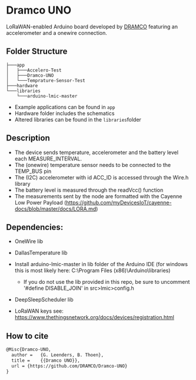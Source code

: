 # Dramco UNO

LoRaWAN-enabled Arduino board developed by [DRAMCO](www.dramco.be) featuring an accelerometer and a onewire connection.

## Folder Structure

```
├───app
│   ├───Accelero-Test
│   ├───Dramco-UNO
│   └───Temprature-Sensor-Test
├───hardware
└───libraries
    └───arduino-lmic-master
```

- Example applications can be found in `app`
- Hardware folder includes the schematics 
- Altered libraries can be found in the `libraries`folder

## Description

- The device sends temperature, accelerometer and the battery level each MEASURE_INTERVAL.
- The (onewire) temperature sensor needs to be connected to the TEMP_BUS pin
- The (I2C) accelerometer with id ACC_ID is accessed through the Wire.h library
- The battery level is measured through the readVcc() function
- The measurements sent by the node are formatted with the Cayenne Low Power Payload (https://github.com/myDevicesIoT/cayenne-docs/blob/master/docs/LORA.md)

##  Dependencies:
- OneWire lib
- DallasTemperature lib
- Install arduino-lmic-master in lib folder of the Arduino IDE (for windows this is most likely here: C:\Program Files (x86)\Arduino\libraries)
    * If you do not use the lib provided in this repo, be sure to uncomment '#define DISABLE_JOIN' in src>lmic>config.h
- DeepSleepScheduler lib

- LoRaWAN keys see: https://www.thethingsnetwork.org/docs/devices/registration.html


## How to cite
```LaTex
@Misc{Dramco-UNO,
  author =   {G. Leenders, B. Thoen},
  title =    {{Dramco UNO}},
  url = {https://github.com/DRAMCO/Dramco-UNO}
}
```
